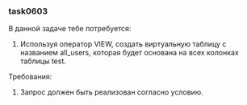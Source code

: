 
### task0603

В данной задаче тебе потребуется:
1. Используя оператор VIEW, создать виртуальную таблицу с названием all_users, которая будет основана на всех колонках таблицы test.


Требования:
1.	Запрос должен быть реализован согласно условию.


